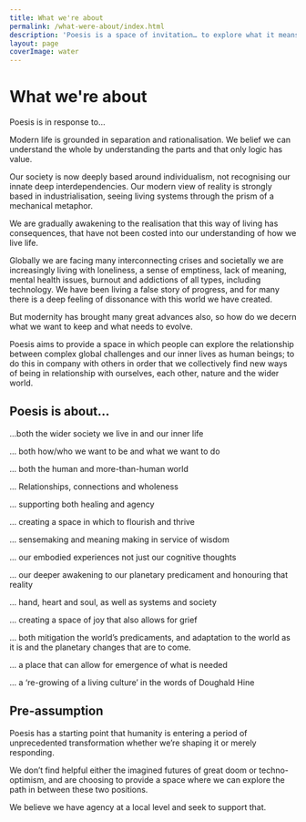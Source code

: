 ```yaml
---
title: What we're about
permalink: /what-were-about/index.html
description: 'Poesis is a space of invitation… to explore what it means to be human at this point of profound planetary change; using our hands, heart and soul, as well as our relationship with systems and society.'
layout: page
coverImage: water
---
```


# What we're about

Poesis is in response to…

Modern life is grounded in separation and rationalisation. We belief we can understand the whole by understanding the parts and that only logic has value.

Our society is now deeply based around individualism, not recognising our innate deep interdependencies. Our modern view of reality is strongly based in industrialisation, seeing living systems through the prism of a mechanical metaphor.

We are gradually awakening to the realisation that this way of living has consequences, that have not been costed into our understanding of how we live life.

Globally we are facing many interconnecting crises and societally we are increasingly living with loneliness, a sense of emptiness, lack of meaning, mental health issues, burnout and addictions of all types, including technology. We have been living a false story of progress, and for many there is a deep feeling of dissonance with this world we have created.

But modernity has brought many great advances also, so how do we decern what we want to keep and what needs to evolve.

Poesis aims to provide a space in which people can explore the relationship between complex global challenges and our inner lives as human beings; to do this in company with others in order that we collectively find new ways of being in relationship with ourselves, each other, nature and the wider world.

<section class="full | wrapper cover-image cover-image-water">
  <div class="section__inner region">
  <!-- TODO: this h2 is too big -->
    <h2 id="poesis-is-about">Poesis is about…</h2>
    <p>…both the wider society we live in and our inner life</p>
    <p>… both how/who we want to be and what we want to do</p>
    <p>… both the human and more-than-human world</p>
    <p>… Relationships, connections and wholeness</p>
    <p>… supporting both healing and agency</p>
    <p>… creating a space in which to flourish and thrive</p>
    <p>… sensemaking and meaning making in service of wisdom</p>
    <p>… our embodied experiences not just our cognitive thoughts</p>
    <p>… our deeper awakening to our planetary predicament and honouring that reality</p>
    <p>… hand, heart and soul, as well as systems and society</p>
    <p>… creating a space of joy that also allows for grief</p>
    <p>… both mitigation the world’s predicaments, and adaptation to the world as it is and the planetary changes that are to come.</p>
    <p>… a place that can allow for emergence of what is needed</p>
    <p>… a ‘re-growing of a living culture’ in the words of Doughald Hine</p>
  </div>
</section>

## Pre-assumption

Poesis has a starting point that humanity is entering a period of unprecedented transformation whether we’re shaping it or merely responding.

We don’t find helpful either the imagined futures of great doom or techno-optimism, and are choosing to provide a space where we can explore the path in between these two positions.

We believe we have agency at a local level and seek to support that.

